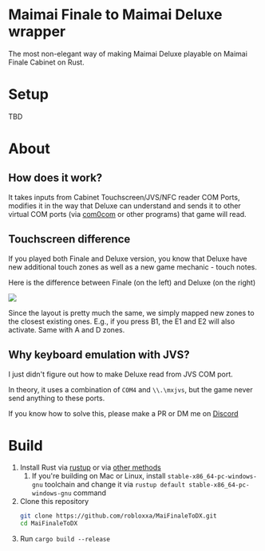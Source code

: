 # Maimai Finale to Maimai Deluxe wrapper

The most non-elegant way of making Maimai Deluxe playable on Maimai Finale Cabinet on Rust.

# Setup

TBD

# About

## How does it work?
It takes inputs from Cabinet Touchscreen/JVS/NFC reader COM Ports, modifies it in the way that Deluxe can understand
and sends it to other virtual COM ports (via [com0com]() or other programs) that game will read.
## Touchscreen difference
If you played both Finale and Deluxe version, you know that Deluxe have new additional touch zones as well as a new game mechanic - touch notes.

Here is the difference between Finale (on the left) and Deluxe (on the right) 

![](https://i.imgur.com/w8sUFHy.png)

Since the layout is pretty much the same, we simply mapped new zones to the closest existing ones. 
E.g., if you press B1, the E1 and E2 will also activate.
Same with A and D zones.

## Why keyboard emulation with JVS?

I just didn't figure out how to make Deluxe read from JVS COM port. 

In theory, it uses a combination of `COM4` and `\\.\mxjvs`, but the game never send anything to these ports.

If you know how to solve this, please make a PR or DM me on [Discord](https://discordapp.com/users/161178211596763137)


# Build
1. Install Rust via [rustup](https://rustup.rs/) or via [other methods](https://forge.rust-lang.org/infra/other-installation-methods.html)
   1. If you're building on Mac or Linux, install `stable-x86_64-pc-windows-gnu` toolchain and change it via `rustup default stable-x86_64-pc-windows-gnu` command
2. Clone this repository 
    ```bash
    git clone https://github.com/robloxxa/MaiFinaleToDX.git
    cd MaiFinaleToDX
    ```
3. Run `cargo build --release`
